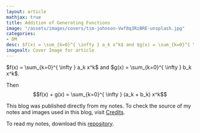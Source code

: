 ```yaml
---
layout: article
mathjax: true
title: Addition of Generating Functions
image: "/assets/images/covers/tim-johnson-Vwf8q3RzBRE-unsplash.jpg"
categories:
- DM
desc: $f(x) = \sum_{k=0}^{ \infty } a_k x^k$ and $g(x) = \sum_{k=0}^{ \infty } b_k x^k$. 
imagealt: Cover Image for article
---
```


$f(x) = \sum_{k=0}^{ \infty } a_k x^k$ and $g(x) = \sum_{k=0}^{ \infty } b_k x^k$.




















































































































































































































































































































































































































Then
$$f(x) + g(x) = \sum_{k=0}^{ \infty } (a_k + b_k) x^k$$





















































































































































































































































































































































































































This blog was published directly from my notes.
To check the source of my notes and images used in this blog, visit <a href="/credits.html" target="_blank">Credits</a>.

To read my notes, download this <a href="https://github.com/bovem/CS" target="blank">repository</a>.